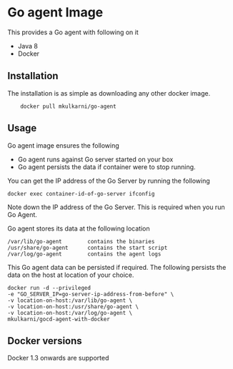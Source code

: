 Go agent Image
=================

This provides a Go agent with following on it

- Java 8
- Docker 

## Installation

The installation is as simple as downloading any other docker image.

        docker pull mkulkarni/go-agent

## Usage

Go agent image ensures the following
- Go agent runs against Go server started on your box
- Go agent persists the data if container were to stop running.

You can get the IP address of the Go Server by running the following

	docker exec container-id-of-go-server ifconfig

Note down the IP address of the Go Server. This is required when you run Go Agent.

Go agent stores its data at the following location

	/var/lib/go-agent        contains the binaries
	/usr/share/go-agent      contains the start script
	/var/log/go-agent        contains the agent logs

This Go agent data can be persisted if required. The following persists the data on the host at location of your choice. 

	docker run -d --privileged 
	-e "GO_SERVER_IP=go-server-ip-address-from-before" \
	-v location-on-host:/var/lib/go-agent \
	-v location-on-host:/usr/share/go-agent \
	-v location-on-host:/var/log/go-agent \ 
	mkulkarni/gocd-agent-with-docker

## Docker versions

Docker 1.3 onwards are supported

